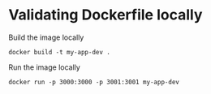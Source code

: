 # Validating Dockerfile locally

Build the image locally

```
docker build -t my-app-dev .
```

Run the image locally

```
docker run -p 3000:3000 -p 3001:3001 my-app-dev
```
